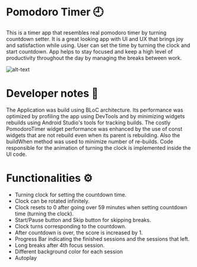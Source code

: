 # Pomodoro Timer :clock9:
This is a timer app that resembles real pomodoro timer by turning countdown setter. It is a great looking app with UI and UX that brings joy and satisfaction while using. User can set the time by turning the clock and start countdown. App helps to stay focused and keep a high level of productivity throughout the day by managing the breaks between work.


![alt-text](https://github.com/ptuzinek/Pomodoro_App/blob/master/PomodoroAppIntroGifLarge.gif)

# Developer notes 👾
The Application was build using BLoC architecture. Its performance was optimized by profiling the app using DevTools and by minimizing widgets rebuilds using Android Studio's tools for tracking builds. The costly PomodoroTimer widget performance was enhanced by the use of const widgets that are not rebuild even when its parent is rebuilding. Also the buildWhen method was used to minimize number of re-builds.
Code responsible for the animation of turning the clock is implemented inside the UI code.


# Functionalities :gear: 
- Turning clock for setting the countdown time.
- Clock can be rotated infinitely.
- Clock resets to 0 after going over 59 minutes when setting countdown time (turning the clock).
- Start/Pause button and Skip button for skipping breaks.
- Clock turns corresponding to the countdown.
- After countdown is over, the score is increased by 1.
- Progress Bar indicating the finished sessions and the sessions that left.
- Long breaks after 4th focus session.
- Different background color for each session
- Autoplay
